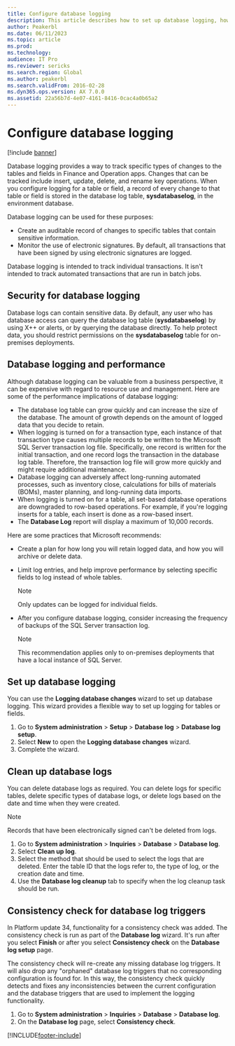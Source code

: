 ```yaml
---
title: Configure database logging
description: This article describes how to set up database logging, how to manage security and performance, and how to clean up database logs.
author: Peakerbl
ms.date: 06/11/2023
ms.topic: article
ms.prod: 
ms.technology: 
audience: IT Pro
ms.reviewer: sericks
ms.search.region: Global
ms.author: peakerbl
ms.search.validFrom: 2016-02-28
ms.dyn365.ops.version: AX 7.0.0
ms.assetid: 22a56b7d-4e07-4161-8416-0cac4a0b65a2
---
```


# Configure database logging

[!include [banner](../includes/banner.md)]

Database logging provides a way to track specific types of changes to the tables and fields in Finance and Operation apps. Changes that can be tracked include insert, update, delete, and rename key operations. When you configure logging for a table or field, a record of every change to that table or field is stored in the database log table, **sysdatabaselog**, in the environment database.

Database logging can be used for these purposes:

- Create an auditable record of changes to specific tables that contain sensitive information.
- Monitor the use of electronic signatures. By default, all transactions that have been signed by using electronic signatures are logged.

Database logging is intended to track individual transactions. It isn't intended to track automated transactions that are run in batch jobs.

## Security for database logging

Database logs can contain sensitive data. By default, any user who has database access can query the database log table (**sysdatabaselog**) by using X++ or alerts, or by querying the database directly. To help protect data, you should restrict permissions on the **sysdatabaselog** table for on-premises deployments.

## Database logging and performance

Although database logging can be valuable from a business perspective, it can be expensive with regard to resource use and management. Here are some of the performance implications of database logging:

- The database log table can grow quickly and can increase the size of the database. The amount of growth depends on the amount of logged data that you decide to retain.
- When logging is turned on for a transaction type, each instance of that transaction type causes multiple records to be written to the Microsoft SQL Server transaction log file. Specifically, one record is written for the initial transaction, and one record logs the transaction in the database log table. Therefore, the transaction log file will grow more quickly and might require additional maintenance.
- Database logging can adversely affect long-running automated processes, such as inventory close, calculations for bills of materials (BOMs), master planning, and long-running data imports.
- When logging is turned on for a table, all set-based database operations are downgraded to row-based operations. For example, if you're logging inserts for a table, each insert is done as a row-based insert.
- The **Database Log** report will display a maximum of 10,000 records.

Here are some practices that Microsoft recommends:

- Create a plan for how long you will retain logged data, and how you will archive or delete data.
- Limit log entries, and help improve performance by selecting specific fields to log instead of whole tables.

    > [!NOTE]
    > Only updates can be logged for individual fields.

- After you configure database logging, consider increasing the frequency of backups of the SQL Server transaction log.

    > [!NOTE]
    > This recommendation applies only to on-premises deployments that have a local instance of SQL Server.

## Set up database logging

You can use the **Logging database changes** wizard to set up database logging. This wizard provides a flexible way to set up logging for tables or fields.

1. Go to **System administration** \> **Setup** \> **Database log** \> **Database log setup**.
2. Select **New** to open the **Logging database changes** wizard.
3. Complete the wizard.

## Clean up database logs

You can delete database logs as required. You can delete logs for specific tables, delete specific types of database logs, or delete logs based on the date and time when they were created.

> [!NOTE]
> Records that have been electronically signed can't be deleted from logs.

1. Go to **System administration** \> **Inquiries** \> **Database** \> **Database log**.
2. Select **Clean up log**.
3. Select the method that should be used to select the logs that are deleted. Enter the table ID that the logs refer to, the type of log, or the creation date and time.
4. Use the **Database log cleanup** tab to specify when the log cleanup task should be run.

## Consistency check for database log triggers

In Platform update 34, functionality for a consistency check was added. The consistency check is run as part of the **Database log** wizard. It's run after you select **Finish** or after you select **Consistency check** on the **Database log setup** page.

The consistency check will re-create any missing database log triggers. It will also drop any "orphaned" database log triggers that no corresponding configuration is found for. In this way, the consistency check quickly detects and fixes any inconsistencies between the current configuration and the database triggers that are used to implement the logging functionality.

1. Go to **System administration** \> **Inquiries** \> **Database** \> **Database log**.
2. On the **Database log** page, select **Consistency check**.


[!INCLUDE[footer-include](../../../includes/footer-banner.md)]
